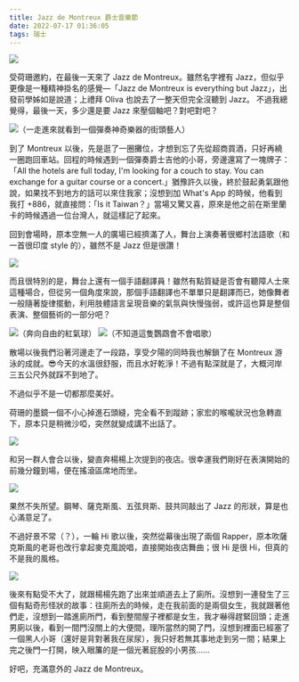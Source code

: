 ```yaml
---
title: Jazz de Montreux 爵士音樂節
date: 2022-07-17 01:36:05
tags: 瑞士
---
```


![](keyboard.JPG)

受荷珊邀約，在最後一天來了 Jazz de Montreux。雖然名字裡有 Jazz，但似乎更像是一種精神掛名的感覺—「Jazz de Montreux is everything but Jazz」，出發前學姊如是說道；上禮拜 Oliva 也說去了一整天但完全沒聽到 Jazz。
不過我總覺得，最後一天，多少還是要 Jazz 來壓個軸吧？對吧對吧？

<!-- more -->
![](sp-guitar.JPG)（一走進來就看到一個彈奏神奇樂器的街頭藝人）

到了 Montreux 以後，先是逛了一圈攤位，才想到忘了先從超商買酒，只好再繞一圈跑回車站。回程的時候遇到一個彈奏爵士吉他的小哥，旁邊還寫了一塊牌子：「All the hotels are full today, I'm looking for a couch to stay. You can exchange for a guitar course or a concert.」猶豫許久以後，終於鼓起勇氣跟他說，如果找不到地方的話可以來住我家；沒想到加 What's App 的時候，他看到我打 +886，就直接問：「Is it Taiwan？」當場又驚又喜，原來是他之前在斯里蘭卡的時候遇過一位台灣人，就這樣記了起來。

回到會場時，原本空無一人的廣場已經擠滿了人，舞台上演奏著很鄉村法語歌（和一首很印度 style 的），雖然不是 Jazz 但是很讚！

![](folk.JPG)

而且很特別的是，舞台上還有一個手語翻譯員！雖然有點質疑是否會有聽障人士來這種場合，但從另一個角度來說，那個手語翻譯也不單單只是翻譯而已，她像舞者一般隨著旋律擺動，利用肢體語言呈現音樂的氣氛與快慢強弱，或許這也算是整個表演、整個藝術的一部分吧？

![](balloon.JPG)（奔向自由的紅氣球）
![](green-bird.JPG)（不知道這隻鸚鵡會不會唱歌）

散場以後我們沿著河邊走了一段路，享受夕陽的同時我也解鎖了在 Montreux 游泳的成就。😎今天的水溫很舒服，而且水好乾淨！不過有點深就是了，大概河岸三五公尺外就踩不到地了。

不過似乎不是一切都那麼美好。

荷珊的墨鏡一個不小心掉進石頭縫，完全看不到蹤跡；家宏的喉嚨狀況也急轉直下，原本只是稍微沙啞，突然就變成講不出話了。

![](lake.JPG)

和另一群人會合以後，變直奔楊楊上次提到的夜店。很幸運我們剛好在表演開始的前幾分鐘到場，便在搖滾區席地而坐。

![](sax.JPG)

果然不失所望。鋼琴、薩克斯風、五弦貝斯、鼓共同敲出了 Jazz 的形狀，算是也心滿意足了。

不過好景不常（？），一輪 Hi 歌以後，突然從幕後出現了兩個 Rapper，原本吹薩克斯風的老哥也改行拿起麥克風說唱，直接開始夜店舞曲；很 Hi 是很 Hi，但真的不是我的風格。

![](bass.JPG)

後來有點受不大了，就跟楊楊先跑了出來並順道去上了廁所。沒想到一連發生了三個有點奇形怪狀的故事：往廁所去的時候，走在我前面的是兩個女生，我就跟著他們走，沒想到一踏進廁所門，看到整間屋子裡都是女生，我才嚇得趕緊回頭；走進男廁以後，看到一間門沒關上的大便間，理所當然的開了門，沒想到裡面已經塞了一個黑人小哥（還好是背對著我在尿尿），我只好若無其事地走到另一間；結果上完之後門一打開，映入眼簾的是一個光著屁股的小男孩......

好吧，充滿意外的 Jazz de Montreux。